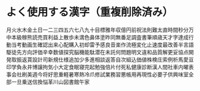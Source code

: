 # よく使用する漢字（重複削除済み）

月火水木金土日一二三四五六七八九十目標雅年収億円前祝法則難太直時間秒分万中本級稼熊読売買利益上散歩未満色鼻体塗昨同無番足調査書筆順歳天才字達成行動当考動画生確認出来心配購入初却雷予感良音楽作流極変化止速度最改善半言語駆徒先方向評価辛幸数値探究脳機能駄潜在未託何問題明文違和品質解更妥協点開発取振返貰設計司新規仕様追加少多進相談返答自次組込価値株検庄索例析馬愛亘印学負永井博譲拘気小大定食眠寝完起勉強倍片付死私健康診断漢人間社車内曜表事会社刷美週今将好思重軽暑寒熱冷爪修試業務習悪帳用再現性必要子供興味室全部一旦乗送信換悩革川山図書館午家
